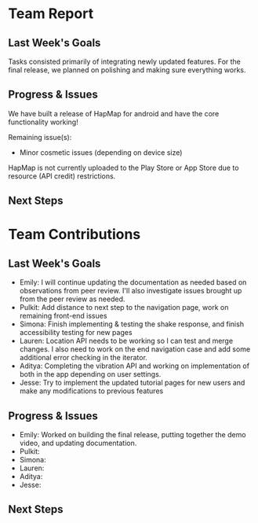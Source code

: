 # Team Report

## Last Week's Goals
Tasks consisted primarily of integrating newly updated features. For the final release, we planned on polishing and making sure everything works.

## Progress & Issues
We have built a release of HapMap for android and have the core functionality working!

Remaining issue(s):
- Minor cosmetic issues (depending on device size)

HapMap is not currently uploaded to the Play Store or App Store due to resource (API credit) restrictions.

## Next Steps

# Team Contributions

## Last Week's Goals
- Emily: I will continue updating the documentation as needed based on observations from peer review. I'll also investigate issues brought up from the peer review as needed.
- Pulkit: Add distance to next step to the navigation page, work on remaining front-end issues
- Simona: Finish implementing & testing the shake response, and finish accessibility testing for new pages
- Lauren: Location API needs to be working so I can test and merge changes. I also need to work on the end navigation case and add some additional error checking in the iterator.
- Aditya: Completing the vibration API and working on implementation of both in the app depending on user settings.
- Jesse: Try to implement the updated tutorial pages for new users and make any modifications to previous features

## Progress & Issues
- Emily: Worked on building the final release, putting together the demo video, and updating documentation.
- Pulkit:
- Simona:
- Lauren:
- Aditya:
- Jesse:

## Next Steps

